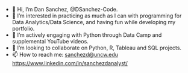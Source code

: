 - 👋 Hi, I’m Dan Sanchez, @DSanchez-Code.
- 👀 I’m interested in practicing as much as I can with programming for Data Analytics/Data Science, and having fun while developing my portfolio.
- 🌱 I’m actively engaging with Python through Data Camp and supplemental YouTube videos.
- 💞️ I’m looking to collaborate on Python, R, Tableau and SQL projects.
- 📫 How to reach me:
sanchezd@uncw.edu
https://www.linkedin.com/in/sanchezdanalyst/

